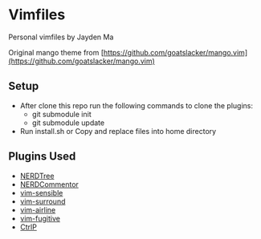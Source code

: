 Vimfiles
========
Personal vimfiles by Jayden Ma

Original mango theme from [https://github.com/goatslacker/mango.vim](https://github.com/goatslacker/mango.vim)


Setup
-----
- After clone this repo run the following commands to clone the plugins:
	- git submodule init
	- git submodule update
- Run install.sh or Copy and replace files into home directory


Plugins Used
------------
- [NERDTree](https://github.com/scrooloose/nerdtree)
- [NERDCommentor](https://github.com/scrooloose/nerdcommenter)
- [vim-sensible](https://github.com/tpope/vim-sensible)
- [vim-surround](https://github.com/tpope/vim-surround)
- [vim-airline](https://github.com/bling/vim-airline)
- [vim-fugitive](https://github.com/tpope/vim-fugitive)
- [CtrlP](https://github.com/kien/ctrlp.vim)
